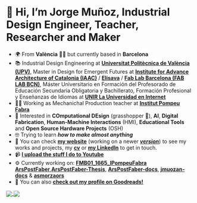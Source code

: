 # 👋 Hi, I’m Jorge Muñoz, Industrial Design Engineer, Teacher, Researcher and Maker
- 🌍 From **València** 🧨🔥 but currently based in **Barcelona**
- 📚 Industrial Design Engineering at **[Universitat Politècnica de València (UPV)](https://www.upv.es/)**, Master in Design for Emergent Futures at **[Institute for Advance Architecture of Catalonia (IAAC)](https://iaac.net/)** / **[Elisava](https://www.elisava.net/en/)** / **[Fab Lab Barcelona (FAB LAB BCN)](https://fablabbcn.org/)**, Máster Universitario en Formación del Profesorado de Educación Secundaria Obligatoria y Bachillerato, Formación Profesional y Enseñanzas de Idiomas at **[UNIR La Universidad en Internet](https://www.unir.net)**
- 👨‍🏫 Working as Mechanichal Production teacher at **[Institut Pompeu Fabra](https://agora.xtec.cat/iespompeufabra-bdn/)**
- 🤗 Interested in **COmputational DEsign** (grasshopper 🦗), **AI**, **Digital Fabrication**, **Human-Machine Interactions** (HMI), **Educational Tools** and **Open Source Hardware Projects** (OSH)
- 🤓 Trying to learn ***how to make almost anything***
- 🔗 You can check **[my website](https://jmuozan.github.io/jorgemunyozz.github.io/)** (working on a newer ***[version](https://jmuozan.github.io/docs)***) to see my works and projects, my **[cv](https://jmuozan.github.io/docs/CV.pdf)** or **[my LinkedIn](https://www.linkedin.com/in/jorgemunozzanon/)** to get in touch.
- 📹 **[I upload the stuff I do to Youtube](https://www.youtube.com/@jmuozan)**
- ⚙️ Currently working on: **[FMB01_1665_IPompeuFabra](https://jmuozan.github.io/FMB01_1665_IPompeuFabra/)** **[ArsPostFaber](https://github.com/jmuozan/ArsPostFaber)**,**[ArsPostFaber-Thesis](https://github.com/jmuozan/ArsPostFaber-Thesis)**, **[ArsPostFaber-docs](https://jmuozan.github.io/ArsPostFaber-docs/)**, **[jmuozan-docs](https://jmuozan.github.io/docs/)** & **[asmorzaors](https://github.com/jmuozan/asmorzaors)** 
- 📖 You can also **[check out my profile on Goodreads!](https://www.goodreads.com/user/show/172540756)**
<a href="https://github.com/anuraghazra/github-readme-stats">
  <img align="center" src="https://github-readme-stats.vercel.app/api?username=jmuozan&count_private=true&show_icons=true&include_all_commits=true&hide_border=true&hide_title=true&bg_color=00000000&text_color=777&icon_color=4493F8&ring_color=4493F8\&hide=issues" />
</a>
<a href="https://github.com/anuraghazra/github-readme-stats"><img align="center" src="https://github-readme-stats.vercel.app/api/top-langs/?username=jmuozan&layout=compact&theme=buefy&hide_border=true&hide=html,css&hide_title=true&bg_color=00000000&text_color=777" />
</a>
<!---
- GPX from drawings?????
- Money expenses tool
- video ascii + subtitles on a pdf
- Fashion patterns gh
- Blender Machine Learning detect object, associate eith 3d database an place digital twin in 3d space



> [!NOTE]
> Useful information that users should know, even when skimming content.

> [!TIP]
> Helpful advice for doing things better or more easily.

> [!IMPORTANT]
> Key information users need to know to achieve their goal.

> [!WARNING]
> Urgent info that needs immediate user attention to avoid problems.

> [!CAUTION]
> Advises about risks or negative outcomes of certain actions.

--->
